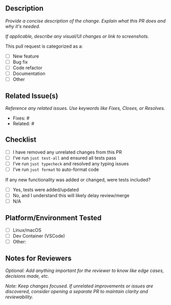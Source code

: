 ## Description

_Provide a concise description of the change. Explain what this PR does and why it's needed._

_If applicable, describe any visual/UI changes or link to screenshots._

This pull request is categorized as a:

- [ ] New feature
- [ ] Bug fix
- [ ] Code refactor
- [ ] Documentation
- [ ] Other

## Related Issue(s)

_Reference any related issues. Use keywords like Fixes, Closes, or Resolves._

- Fixes: #  
- Related: #

## Checklist

- [ ] I have removed any unrelated changes from this PR
- [ ] I’ve run `just test-all` and ensured all tests pass
- [ ] I’ve run `just typecheck` and resolved any typing issues
- [ ] I’ve run `just format` to auto-format code

If any new functionality was added or changed, were tests included?

- [ ] Yes, tests were added/updated
- [ ] No, and I understand this will likely delay review/merge
- [ ] N/A

## Platform/Environment Tested

- [ ] Linux/macOS
- [ ] Dev Container (VSCode)
- [ ] Other:

## Notes for Reviewers

_Optional: Add anything important for the reviewer to know like edge cases, decisions made, etc._

_Note: Keep changes focused. If unrelated improvements or issues are discovered, consider opening a separate PR to maintain clarity and reviewability._